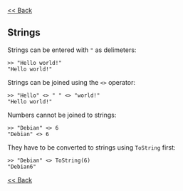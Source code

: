 [<< Back](javascript:loadDoc('/index'))

## Strings

Strings can be entered with `"` as delimeters:

```
>> "Hello world!"
"Hello world!"
```

Strings can be joined using the `<>` operator:

```
>> "Hello" <> " " <> "world!"
"Hello world!"
```

Numbers cannot be joined to strings:

```
>> "Debian" <> 6
"Debian" <> 6
```

They have to be converted to strings using `ToString` first:

```
>> "Debian" <> ToString(6)
"Debian6"
```

[<< Back](javascript:loadDoc('/index'))